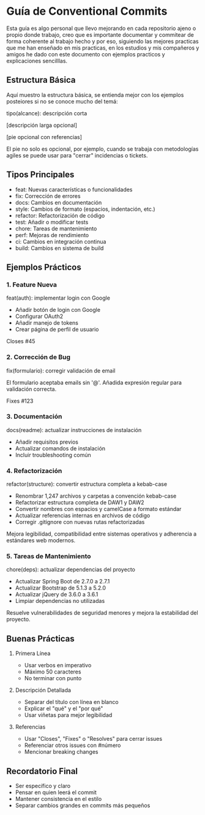 # Guía de Conventional Commits

Esta guía es algo personal que llevo mejorando en cada repositorio ajeno o propio donde trabajo, creo que es importante documentar y
commitear de forma coherente al trabajo hecho y por eso, siguiendo
las mejores practicas que me han enseñado en mis practicas, en los
estudios y mis compañeros y amigos he dado con este documento con
ejemplos practicos y explicaciones sencilllas.

## Estructura Básica

Aquí muestro la estructura básica, se entienda mejor con los ejemplos
posteiores si no se conoce mucho del temá:

tipo(alcance): descripción corta

[descripción larga opcional]

[pie opcional con referencias]

El pie no solo es opcional, por ejemplo, cuando se trabaja con
metodologías agiles se puede usar para "cerrar" incidencias o
tickets.

## Tipos Principales

- feat: Nuevas características o funcionalidades
- fix: Corrección de errores
- docs: Cambios en documentación
- style: Cambios de formato (espacios, indentación, etc.)
- refactor: Refactorización de código
- test: Añadir o modificar tests
- chore: Tareas de mantenimiento
- perf: Mejoras de rendimiento
- ci: Cambios en integración continua
- build: Cambios en sistema de build


## Ejemplos Prácticos

### 1. Feature Nueva

feat(auth): implementar login con Google

- Añadir botón de login con Google
- Configurar OAuth2
- Añadir manejo de tokens
- Crear página de perfil de usuario

Closes #45

### 2. Corrección de Bug

fix(formulario): corregir validación de email

El formulario aceptaba emails sin '@'.
Añadida expresión regular para validación correcta.

Fixes #123

### 3. Documentación

docs(readme): actualizar instrucciones de instalación

- Añadir requisitos previos
- Actualizar comandos de instalación
- Incluir troubleshooting común

### 4. Refactorización

refactor(structure): convertir estructura completa a kebab-case

- Renombrar 1,247 archivos y carpetas a convención kebab-case
- Refactorizar estructura completa de DAW1 y DAW2
- Convertir nombres con espacios y camelCase a formato estándar
- Actualizar referencias internas en archivos de código
- Corregir .gitignore con nuevas rutas refactorizadas

Mejora legibilidad, compatibilidad entre sistemas operativos
y adherencia a estándares web modernos.

### 5. Tareas de Mantenimiento

chore(deps): actualizar dependencias del proyecto

- Actualizar Spring Boot de 2.7.0 a 2.7.1
- Actualizar Bootstrap de 5.1.3 a 5.2.0
- Actualizar jQuery de 3.6.0 a 3.6.1
- Limpiar dependencias no utilizadas

Resuelve vulnerabilidades de seguridad menores y mejora
la estabilidad del proyecto.

## Buenas Prácticas

1. Primera Línea

   - Usar verbos en imperativo
   - Máximo 50 caracteres
   - No terminar con punto

2. Descripción Detallada

   - Separar del título con línea en blanco
   - Explicar el "qué" y el "por qué"
   - Usar viñetas para mejor legibilidad

3. Referencias

   - Usar "Closes", "Fixes" o "Resolves" para cerrar issues
   - Referenciar otros issues con #número
   - Mencionar breaking changes

## Recordatorio Final

- Ser específico y claro
- Pensar en quien leerá el commit
- Mantener consistencia en el estilo
- Separar cambios grandes en commits más pequeños

